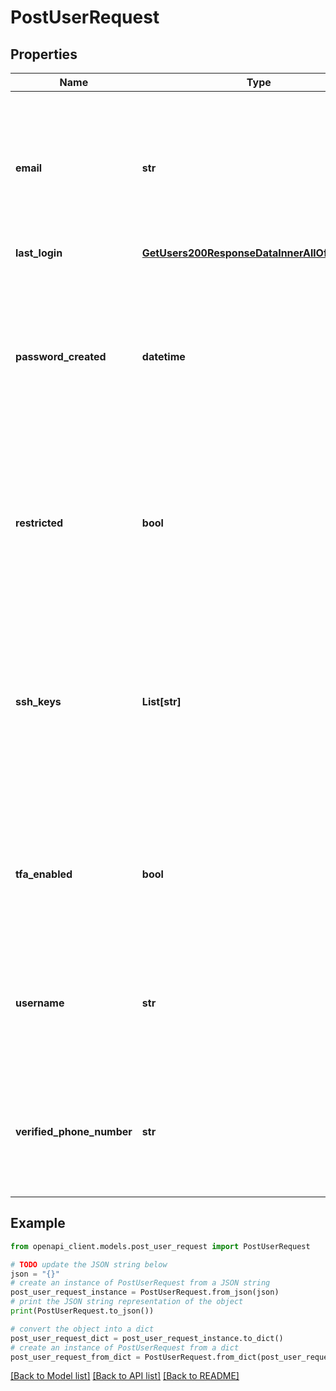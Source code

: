 # PostUserRequest


## Properties

Name | Type | Description | Notes
------------ | ------------- | ------------- | -------------
**email** | **str** | The email address for the User. Linode sends emails to this address for account management communications. May be used for other communications as configured. | 
**last_login** | [**GetUsers200ResponseDataInnerAllOfLastLogin**](GetUsers200ResponseDataInnerAllOfLastLogin.md) |  | [optional] 
**password_created** | **datetime** | The date and time when this User&#39;s current password was created.  User passwords are first created during the Account sign-up process, and updated using the [Reset Password](https://login.linode.com/forgot/password) webpage.  &#x60;null&#x60; if this User has not created a password yet. | [optional] [readonly] 
**restricted** | **bool** | If true, the User must be granted access to perform actions or access entities on this Account. Run [List a user&#39;s grants](https://techdocs.akamai.com/linode-api/reference/get-user-grants) for details on how to configure grants for a restricted User. | [optional] 
**ssh_keys** | **List[str]** | A list of SSH Key labels added by this User.  Users can add keys with the [Add an SSH key](https://techdocs.akamai.com/linode-api/reference/post-add-ssh-key) operation.  These keys are deployed when this User is included in the &#x60;authorized_users&#x60; field of the following requests:  - [Create a Linode](https://techdocs.akamai.com/linode-api/reference/post-linode-instance) - [Rebuild a Linode](https://techdocs.akamai.com/linode-api/reference/post-rebuild-linode-instance) - [Create a disk](https://techdocs.akamai.com/linode-api/reference/post-add-linode-disk) | [optional] [readonly] 
**tfa_enabled** | **bool** | A boolean value indicating if the User has Two Factor Authentication (TFA) enabled. Run the [Create a two factor secret](https://techdocs.akamai.com/linode-api/reference/post-tfa-enable) operation to enable TFA. | [optional] [readonly] 
**username** | **str** | The User&#39;s username. This is used for logging in, and may also be displayed alongside actions the User performs (for example, in Events or public StackScripts). | 
**verified_phone_number** | **str** | The phone number verified for this User Profile with the [Verify a phone number](https://techdocs.akamai.com/linode-api/reference/post-profile-phone-number-verify) operation.  &#x60;null&#x60; if this User Profile has no verified phone number. | [optional] [readonly] 

## Example

```python
from openapi_client.models.post_user_request import PostUserRequest

# TODO update the JSON string below
json = "{}"
# create an instance of PostUserRequest from a JSON string
post_user_request_instance = PostUserRequest.from_json(json)
# print the JSON string representation of the object
print(PostUserRequest.to_json())

# convert the object into a dict
post_user_request_dict = post_user_request_instance.to_dict()
# create an instance of PostUserRequest from a dict
post_user_request_from_dict = PostUserRequest.from_dict(post_user_request_dict)
```
[[Back to Model list]](../README.md#documentation-for-models) [[Back to API list]](../README.md#documentation-for-api-endpoints) [[Back to README]](../README.md)


